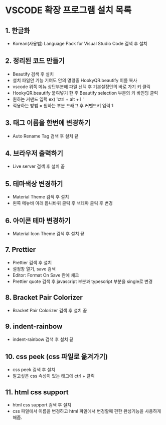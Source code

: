 # VSCODE 확장 프로그램 설치 목록

## 1. 한글화

- Korean(사용법) Language Pack for Visual Studio Code 검색 후 설치

## 2. 정리된 코드 만들기

- Beautify 검색 후 설치
- 설치 파일안 기능 기여도 안의 명령중 HookyQR.beautify 이름 복사
- vscode 위쪽 메뉴 상단부분에 파일 선택 후 기본설정안의 바로 가기 키 클릭
- HookyQR.beautify 붙여넣기 한 후 Beautify selection 부분의 키 바인딩 클릭
- 원하는 커맨드 입력 ex) 'ctrl + alt + l '
- 적용하는 방법 = 원하는 부분 드래그 후 커맨드키 입력
  1

## 3. 태그 이름을 한번에 변경하기

- Auto Rename Tag 검색 후 설치 끝

## 4. 브라우저 출력하기

- Live server 검색 후 설치 끝

## 5. 테마색상 변경하기

- Material Theme 검색 후 설치
- 왼쪽 메뉴바 아래 톱니바퀴 클릭 후 색테마 클릭 후 변경

## 6. 아이콘 테마 변경하기

- Material Icon Theme 검색 후 설치 끝

## 7. Prettier

- Prettier 검색 후 설치
- 설정창 열기, save 검색
- Editor: Format On Save 란에 체크
- Prettier quote 검색 후 javascript 부분과 typescript 부분을 single로 변경

## 8. Bracket Pair Colorizer

- Bracket Pair Colorizer 검색 후 설치 끝

## 9. indent-rainbow

- indent-rainbow 검색 후 설치 끝

## 10. css peek (css 파일로 옮겨가기)

- css peek 검색 후 설치
- 알고싶은 css 속성이 있는 태그에 ctrl + 클릭

## 11. html css support

- html css support 검색 후 설치
- css 파일에서 이름을 변경하고 html 파일에서 변경할때 편한 완성기능을 사용하게 해줌.
